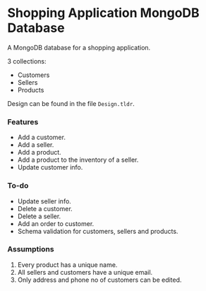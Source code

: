# Shopping Application MongoDB Database

A MongoDB database for a shopping application.

3 collections:
* Customers
* Sellers
* Products

Design can be found in the file `Design.tldr`.

### Features

* Add a customer.
* Add a seller.
* Add a product.
* Add a product to the inventory of a seller.
* Update customer info.

### To-do
* Update seller info.
* Delete a customer.
* Delete a seller.
* Add an order to customer.
* Schema validation for customers, sellers and products.

### Assumptions

1. Every product has a unique name.
2. All sellers and customers have a unique email.
3. Only address and phone no of customers can be edited.